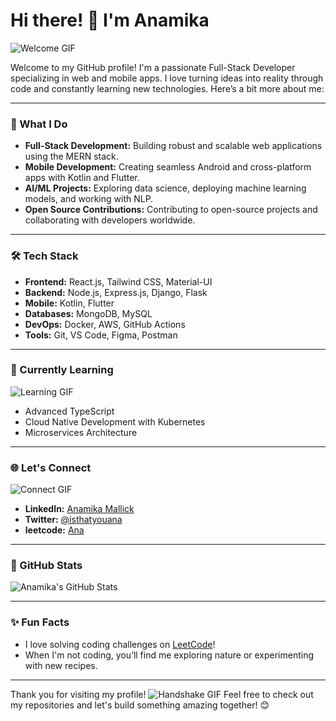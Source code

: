 # Hi there! 👋 I'm Anamika

![Welcome GIF](https://media.giphy.com/media/hvRJCLFzcasrR4ia7z/giphy.gif)

Welcome to my GitHub profile! I'm a passionate Full-Stack Developer specializing in web and mobile apps. I love turning ideas into reality through code and constantly learning new technologies. Here’s a bit more about me:

---

### 🚀 What I Do

- **Full-Stack Development:** Building robust and scalable web applications using the MERN stack.
- **Mobile Development:** Creating seamless Android and cross-platform apps with Kotlin and Flutter.
- **AI/ML Projects:** Exploring data science, deploying machine learning models, and working with NLP.
- **Open Source Contributions:** Contributing to open-source projects and collaborating with developers worldwide.

---

### 🛠️ Tech Stack

- **Frontend:** React.js, Tailwind CSS, Material-UI
- **Backend:** Node.js, Express.js, Django, Flask
- **Mobile:** Kotlin, Flutter
- **Databases:** MongoDB, MySQL
- **DevOps:** Docker, AWS, GitHub Actions
- **Tools:** Git, VS Code, Figma, Postman

---

### 🌱 Currently Learning
![Learning GIF](https://media.giphy.com/media/xT9IgzoKnwFNmISR8I/giphy.gif)

- Advanced TypeScript
- Cloud Native Development with Kubernetes
- Microservices Architecture

---

### 🌐 Let's Connect

![Connect GIF](https://media.giphy.com/media/26FPqUt4uAjUPmiyY/giphy.gif)

- **LinkedIn:** [Anamika Mallick](https://www.linkedin.com/in/anamika-mallick-317a67201/)
- **Twitter:** [@isthatyouana](https://x.com/isthatyouana)
- **leetcode:** [Ana](https://leetcode.com/u/ana/)

---

### 🎨 GitHub Stats

![Anamika's GitHub Stats](https://github-readme-stats.vercel.app/api?username=anamika1804&show_icons=true&theme=radical)

---

### ✨ Fun Facts

- I love solving coding challenges on [LeetCode](https://leetcode.com/ana)!
- When I'm not coding, you’ll find me exploring nature or experimenting with new recipes.

---

Thank you for visiting my profile! ![Handshake GIF](https://media.giphy.com/media/3og0IFrHkIglEOg8Ba/giphy.gif) Feel free to check out my repositories and let's build something amazing together! 😊
